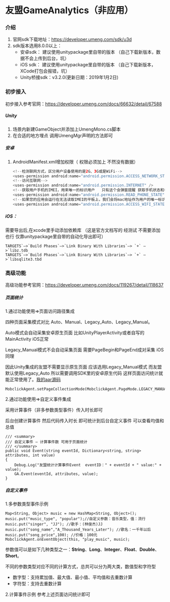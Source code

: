 # 友盟GameAnalytics（非应用）

### 介绍

1. 官网sdk下载地址：https://developer.umeng.com/sdk/u3d
2. sdk版本选用8.0.0以上：
   - 安卓sdk： 建议使用unitypackage里自带的版本 （自己下载新版本，数据不会上传到后台，坑）
   - iOS sdk：  建议使用unitypackage里自带的版本 （自己下载新版本，XCode打包会报错，坑）
   - Unity桥接sdk：v3.2.0(更新日期：2019年1月2日)

### 初步接入

初步接入参考官网：https://developer.umeng.com/docs/66632/detail/67588

##### Unity

1. 场景内新建GameObject并添加上UmengMono.cs脚本
2. 在合适的地方埋点 调用UmengMgr声明的方法即可

##### 安卓

1. AndroidManifest.xml增加权限（ 权限必须加上 不然没有数据）

   ```java
   <!--检测联网方式，区分用户设备使用的是2G、3G或是WiFi-->
   <uses-permission android:name="android.permission.ACCESS_NETWORK_STATE" />
   <!--访问互联网-->
   <uses-permission android:name="android.permission.INTERNET" />
   <!--获取用户手机的IMEI，用来唯一的标识用户   只有这个会弹窗提醒 获取手机状态和电话权限-->
   <uses-permission android:name="android.permission.READ_PHONE_STATE" />
   <!--如果您的应用会运行在无法读取IMEI的平板上，我们会将mac地址作为用户的唯一标识-->
   <uses-permission android:name="android.permission.ACCESS_WIFI_STATE"/>
   ```

##### iOS：

需要导出后,在xcode里手动添加依赖库 （这是官方文档写的 经测试 不需要添加也行 仅靠unitypackage里自带的自动化导出即可）

```
TARGETS`—>`Build Phases`—>`Link Binary With Libraries`—> `+` —>`libz.tdb
TARGETS`—>`Build Phases`—>`Link Binary With Libraries`—> `+` —>`libsqlite3.tbd
```

### 高级功能

高级功能参考官网：https://developer.umeng.com/docs/119267/detail/118637

##### 页面统计

1.通过功能使用=>页面访问路径集成

四种页面采集模式对比 Auto、Manual、Legacy_Auto、Legacy_Manual。

Auto模式会自动采集安卓原生页面 比如UnityPlayerActivity或者自写的MainActivity   iOS正常

Legacy_Manual模式不会自动采集页面  需要PageBegin和PageEnd成对采集  iOS同理

因此Unity集成的友盟不需要显示原生页面  应该选用Legacy_Manual模式 而友盟默认使用Legacy_Auto 所以需要调用SDK里的安卓原生代码 这样页面访问统计就能正常使用了。[我的aar源码]()

```
MobclickAgent.setPageCollectionMode(MobclickAgent.PageMode.LEGACY_MANUAL);
```

2.通过功能使用=>自定义事件集成

采用计算事件（非多参数类型事件）传入时长即可

后台创建计算事件 然后代码传入时长 即可统计到后台自定义事件 可以查看均值和总值

```
/// <summary>
/// 自定义事件 — 计算事件数 可用于页面统计
/// </summary>
public void Event(string eventId, Dictionary<string, string> attributes, int value)
{
    Debug.Log("友盟统计计算事件Event  eventID：" + eventId + " value:" + value);
    GA.Event(eventId, attributes, value);
}
```

##### 自定义事件

1.多参数类型事件示例

```
Map<String, Object> music = new HashMap<String, Object>();
music.put("music_type", "popular");//自定义参数：音乐类型，值：流行
music.put("singer", "JJ"); //歌手：(林俊杰)JJ
music.put("song_name","A_Thousand_Years_Later"); //歌名：一千年以后
music.put("song_price",100); //价格：100元
MobclickAgent.onEventObject(this, "play_music", music);
```

参数值可以是如下几种类型之一：**String**、**Long**、**Integer**、**Float**、**Double**、**Short**。

不同的参数类型对应不同的计算方式，总共可以分为两大类，数值型和字符型

- 数字型：支持累加值、最大值、最小值、平均值和去重数计算
- 字符型：支持去重数计算

2.计算事件示例  参考上述页面访问统计即可